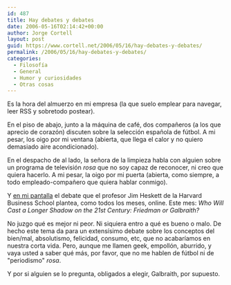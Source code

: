```yaml
---
id: 487
title: Hay debates y debates
date: 2006-05-16T02:14:42+00:00
author: Jorge Cortell
layout: post
guid: https://www.cortell.net/2006/05/16/hay-debates-y-debates/
permalink: /2006/05/16/hay-debates-y-debates/
categories:
  - Filosofí­a
  - General
  - Humor y curiosidades
  - Otras cosas
---
```

Es la hora del almuerzo en mi empresa (la que suelo emplear para navegar, leer RSS y sobretodo postear).

En el piso de abajo, junto a la máquina de café, dos compañeros (a los que aprecio de corazón) discuten sobre la selección española de fútbol. A mi pesar, los oigo por mi ventana (abierta, que llega el calor y no quiero demasiado aire acondicionado).

En el despacho de al lado, la señora de la limpieza habla con alguien sobre un programa de televisión _rosa_ que no soy capaz de reconocer, ni creo que quiera hacerlo. A mi pesar, la oigo por mi puerta (abierta, como siempre, a todo empleado-compañero que quiera hablar conmigo).

Y <a title="Economists Debate Harvard" target="_blank" href="https://hbswk.hbs.edu/item.jhtml?id=5324&t=heskett&oid=5316&rid=5324&hid=-1&aid=-1">en mi pantalla</a> el debate que el profesor Jim Heskett de la Harvard Business School plantea, como todos los meses, online. Este mes: _Who Will Cast a Longer Shadow on the 21st Century: Friedman or Galbraith?_

No juzgo qué es mejor ni peor. Ni siquiera entro a qué es bueno o malo. De hecho este tema da para un extensí­simo debate sobre los conceptos del bien/mal, absolutismo, felicidad, consumo, etc, que no acabarí­amos en nuestra corta vida. Pero, aunque me llamen geek, empollón, aburrido, y vaya usted a saber qué más, por favor, que no me hablen de fútbol ni de "periodismo" _rosa_.

Y por si alguien se lo pregunta, obligados a elegir, Galbraith, por supuesto.